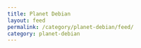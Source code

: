 ```yaml
---
title: Planet Debian
layout: feed
permalink: /category/planet-debian/feed/
category: planet-debian
---
```

